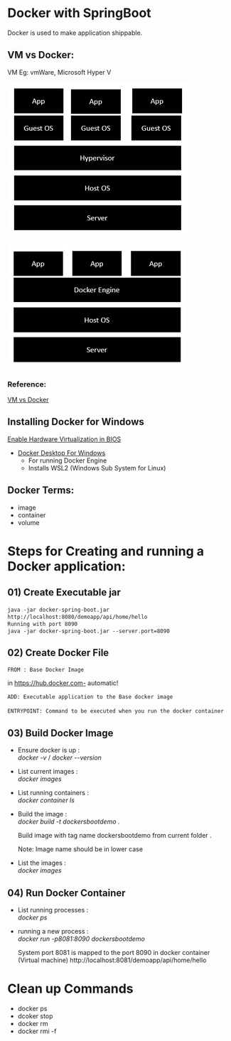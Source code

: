 # Docker with SpringBoot

Docker is used to make application shippable.
## VM vs Docker:

VM Eg: vmWare, Microsoft Hyper V

![Image of VM](./virtualization.jpg)

![Image of Docker](./Docker.jpg)

### Reference: 
[VM vs Docker](https://www.tutorialspoint.com/docker/docker_architecture.htm)

## Installing Docker for Windows
 [Enable Hardware Virtualization in BIOS](https://stackoverflow.com/questions/39684974/docker-for-windows-error-hardware-assisted-virtualization-and-data-execution-p)
* [Docker Desktop For Windows](https://www.docker.com/products/docker-desktop)
  * For running Docker Engine
  * Installs WSL2 (Windows Sub System for Linux)
  
## Docker Terms:
* image
* container
* volume


# Steps for Creating and running a Docker application:
## 01) Create Executable jar
    java -jar docker-spring-boot.jar
    http://localhost:8080/demoapp/api/home/hello
    Running with port 8090
    java -jar docker-spring-boot.jar --server.port=8090
## 02) Create Docker File
    FROM : Base Docker Image 
  in https://hub.docker.com- automatic!
    
    ADD: Executable application to the Base docker image
    
    ENTRYPOINT: Command to be executed when you run the docker container
    
## 03) Build Docker Image
* Ensure docker is up :  
  *docker -v* / *docker --version*
* List current images :  
    *docker images*
* List running containers :  
  *docker container ls*
* Build the image :  
  *docker build -t dockersbootdemo .*
  
    Build image with tag name dockersbootdemo from current folder .
  
    Note: Image name should be in lower case
* List the images :  
  *docker images*

## 04) Run Docker Container
* List running processes :  
  *docker ps*
* running a new process :  
  *docker run -p8081:8090 dockersbootdemo*
  
    System port 8081 is mapped to the port 8090 in docker container (Virtual machine)
    http://localhost:8081/demoapp/api/home/hello

# Clean up Commands


- docker ps
- dcoker stop <ContainerID>
- docker rm <ContainerID>
- docker rmi -f <imageName>
